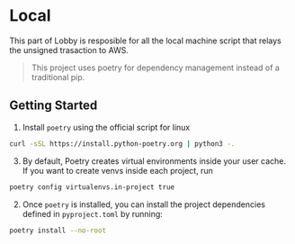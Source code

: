 # Local
This part of Lobby is resposible for all the local machine script that relays the unsigned trasaction to AWS.

>This project uses poetry for dependency management instead of a traditional pip.  

## Getting Started

1. Install `poetry` using the official script for linux 

```bash
curl -sSL https://install.python-poetry.org | python3 -.  
``` 

3. By default, Poetry creates virtual environments inside your user cache. If you want to create venvs inside each project, run
```bash
poetry config virtualenvs.in-project true
```

2. Once `poetry` is installed, you can install the project dependencies defined in `pyproject.toml` by running:

```bash
poetry install --no-root
```